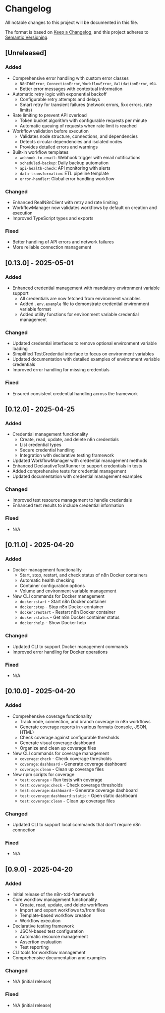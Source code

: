 # Changelog

All notable changes to this project will be documented in this file.

The format is based on [Keep a Changelog](https://keepachangelog.com/en/1.0.0/),
and this project adheres to [Semantic Versioning](https://semver.org/spec/v2.0.0.html).

## [Unreleased]

### Added
- Comprehensive error handling with custom error classes
  - `N8nTddError`, `ConnectionError`, `WorkflowError`, `ValidationError`, etc.
  - Better error messages with contextual information
- Automatic retry logic with exponential backoff
  - Configurable retry attempts and delays
  - Smart retry for transient failures (network errors, 5xx errors, rate limits)
- Rate limiting to prevent API overload
  - Token bucket algorithm with configurable requests per minute
  - Automatic queuing of requests when rate limit is reached
- Workflow validation before execution
  - Validates node structure, connections, and dependencies
  - Detects circular dependencies and isolated nodes
  - Provides detailed errors and warnings
- Built-in workflow templates
  - `webhook-to-email`: Webhook trigger with email notifications
  - `scheduled-backup`: Daily backup automation
  - `api-health-check`: API monitoring with alerts
  - `data-transformation`: ETL pipeline template
  - `error-handler`: Global error handling workflow

### Changed
- Enhanced RealN8nClient with retry and rate limiting
- WorkflowManager now validates workflows by default on creation and execution
- Improved TypeScript types and exports

### Fixed
- Better handling of API errors and network failures
- More reliable connection management

## [0.13.0] - 2025-05-01

### Added
- Enhanced credential management with mandatory environment variable support
  - All credentials are now fetched from environment variables
  - Added `.env.example` file to demonstrate credential environment variable format
  - Added utility functions for environment variable credential management

### Changed
- Updated credential interfaces to remove optional environment variable loading
- Simplified TestCredential interface to focus on environment variables
- Updated documentation with detailed examples of environment variable credentials
- Improved error handling for missing credentials

### Fixed
- Ensured consistent credential handling across the framework

## [0.12.0] - 2025-04-25

### Added
- Credential management functionality
  - Create, read, update, and delete n8n credentials
  - List credential types
  - Secure credential handling
  - Integration with declarative testing framework
- Updated WorkflowManager with credential management methods
- Enhanced DeclarativeTestRunner to support credentials in tests
- Added comprehensive tests for credential management
- Updated documentation with credential management examples

### Changed
- Improved test resource management to handle credentials
- Enhanced test results to include credential information

### Fixed
- N/A

## [0.11.0] - 2025-04-20

### Added
- Docker management functionality
  - Start, stop, restart, and check status of n8n Docker containers
  - Automatic health checking
  - Container configuration options
  - Volume and environment variable management
- New CLI commands for Docker management
  - `docker:start` - Start n8n Docker container
  - `docker:stop` - Stop n8n Docker container
  - `docker:restart` - Restart n8n Docker container
  - `docker:status` - Get n8n Docker container status
  - `docker:help` - Show Docker help

### Changed
- Updated CLI to support Docker management commands
- Improved error handling for Docker operations

### Fixed
- N/A

## [0.10.0] - 2025-04-20

### Added
- Comprehensive coverage functionality
  - Track node, connection, and branch coverage in n8n workflows
  - Generate coverage reports in various formats (console, JSON, HTML)
  - Check coverage against configurable thresholds
  - Generate visual coverage dashboard
  - Organize and clean up coverage files
- New CLI commands for coverage management
  - `coverage:check` - Check coverage thresholds
  - `coverage:dashboard` - Generate coverage dashboard
  - `coverage:clean` - Clean up coverage files
- New npm scripts for coverage
  - `test:coverage` - Run tests with coverage
  - `test:coverage:check` - Check coverage thresholds
  - `test:coverage:dashboard` - Generate coverage dashboard
  - `test:coverage:dashboard:static` - Open static dashboard
  - `test:coverage:clean` - Clean up coverage files

### Changed
- Updated CLI to support local commands that don't require n8n connection

### Fixed
- N/A

## [0.9.0] - 2025-04-20

### Added
- Initial release of the n8n-tdd-framework
- Core workflow management functionality
  - Create, read, update, and delete workflows
  - Import and export workflows to/from files
  - Template-based workflow creation
  - Workflow execution
- Declarative testing framework
  - JSON-based test configuration
  - Automatic resource management
  - Assertion evaluation
  - Test reporting
- CLI tools for workflow management
- Comprehensive documentation and examples

### Changed
- N/A (initial release)

### Fixed
- N/A (initial release)